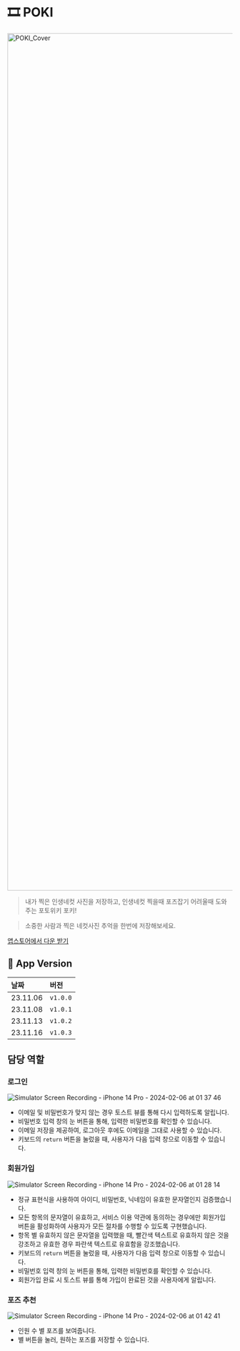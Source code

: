# 🎞️ POKI
<img width="1920" alt="POKI_Cover" src="https://github.com/TeamPoki/Poki-iOS/assets/117909631/37665232-dac8-4873-aacc-850f7b0ea4e3">

>내가 찍은 인생네컷 사진을 저장하고, 인생네컷 찍을때 포즈잡기 어려울때 도와주는 포토위키 포키! 

>소중한 사람과 찍은 네컷사진 추억을 한번에 저장해보세요.

[앱스토어에서 다운 받기](https://apps.apple.com/kr/app/%ED%8F%AC%ED%82%A4-%EC%9D%B8%EC%83%9D%EB%84%A4%EC%BB%B7-%EC%B6%94%EC%96%B5-%EC%95%A8%EB%B2%94/id6471406389)


## 📱 App Version
| 날짜 | 버전 |
|:--|:--|
| 23.11.06 | `v1.0.0` |
| 23.11.08 | `v1.0.1` |
| 23.11.13 | `v1.0.2` |
| 23.11.16 | `v1.0.3` |

## 담당 역할

### 로그인 
![Simulator Screen Recording - iPhone 14 Pro - 2024-02-06 at 01 37 46](https://github.com/playhong16/Poki-iOS/assets/119715960/aaea2dc2-a3c4-4f4a-bc99-587a85e32175)

- 이메일 및 비밀번호가 맞지 않는 경우 토스트 뷰를 통해 다시 입력하도록 알립니다.
- 비밀번호 입력 창의 눈 버튼을 통해, 입력한 비밀번호를 확인할 수 있습니다.
- 이메일 저장을 제공하여, 로그아웃 후에도 이메일을 그대로 사용할 수 있습니다.
- 키보드의 `return` 버튼을 눌렀을 때, 사용자가 다음 입력 창으로 이동할 수 있습니다.

### 회원가입
![Simulator Screen Recording - iPhone 14 Pro - 2024-02-06 at 01 28 14](https://github.com/playhong16/Poki-iOS/assets/119715960/551fe5bc-6aac-407e-bde8-8a307dd5e67c)

- 정규 표현식을 사용하여 아이디, 비밀번호, 닉네임이 유효한 문자열인지 검증했습니다.
- 모든 항목의 문자열이 유효하고, 서비스 이용 약관에 동의하는 경우에만 회원가입 버튼을 활성화하여 사용자가 모든 절차를 수행할 수 있도록 구현했습니다.
- 항목 별 유효하지 않은 문자열을 입력했을 때, 빨간색 텍스트로 유효하지 않은 것을 강조하고 유효한 경우 파란색 텍스트로 유효함을 강조했습니다.
- 키보드의 `return` 버튼을 눌렀을 때, 사용자가 다음 입력 창으로 이동할 수 있습니다.
- 비밀번호 입력 창의 눈 버튼을 통해, 입력한 비밀번호를 확인할 수 있습니다.
- 회원가입 완료 시 토스트 뷰를 통해 가입이 완료된 것을 사용자에게 알립니다.
  
### 포즈 추천
![Simulator Screen Recording - iPhone 14 Pro - 2024-02-06 at 01 42 41](https://github.com/playhong16/Poki-iOS/assets/119715960/38a2cb28-ac6a-4f56-8060-eb7a5ffafcf0)

- 인원 수 별 포즈를 보여줍니다.
- 별 버튼을 눌러, 원하는 포즈를 저장할 수 있습니다.






